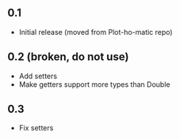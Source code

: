 0.1
---
* Initial release (moved from Plot-ho-matic repo)

0.2 (broken, do not use)
---
* Add setters
* Make getters support more types than Double

0.3
---
* Fix setters
